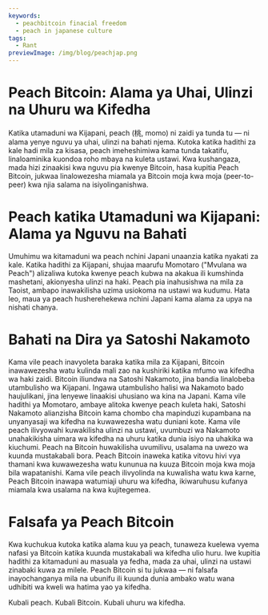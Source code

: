 ```yaml
---
keywords:
  - peachbitcoin finacial freedom
  - peach in japanese culture
tags:
  - Rant
previewImage: /img/blog/peachjap.png
---
```


# Peach Bitcoin: Alama ya Uhai, Ulinzi na Uhuru wa Kifedha
Katika utamaduni wa Kijapani, peach (桃, momo) ni zaidi ya tunda tu — ni alama yenye nguvu ya uhai, ulinzi na bahati njema. Kutoka katika hadithi za kale hadi mila za kisasa, peach imeheshimiwa kama tunda takatifu, linaloaminika kuondoa roho mbaya na kuleta ustawi. Kwa kushangaza, mada hizi zinaakisi kwa nguvu pia kwenye Bitcoin, hasa kupitia Peach Bitcoin, jukwaa linalowezesha miamala ya Bitcoin moja kwa moja (peer-to-peer) kwa njia salama na isiyolinganishwa.

# Peach katika Utamaduni wa Kijapani: Alama ya Nguvu na Bahati
Umuhimu wa kitamaduni wa peach nchini Japani unaanzia katika nyakati za kale. Katika hadithi za Kijapani, shujaa maarufu Momotaro ("Mvulana wa Peach") alizaliwa kutoka kwenye peach kubwa na akakua ili kumshinda mashetani, akionyesha ulinzi na haki. Peach pia inahusishwa na mila za Taoist, ambapo inawakilisha uzima usiokoma na ustawi wa kudumu. Hata leo, maua ya peach husherehekewa nchini Japani kama alama za upya na nishati chanya.

# Bahati na Dira ya Satoshi Nakamoto
Kama vile peach inavyoleta baraka katika mila za Kijapani, Bitcoin inawawezesha watu kulinda mali zao na kushiriki katika mfumo wa kifedha wa haki zaidi. Bitcoin iliundwa na Satoshi Nakamoto, jina bandia linalobeba utambulisho wa Kijapani. Ingawa utambulisho halisi wa Nakamoto bado haujulikani, jina lenyewe linaakisi uhusiano wa kina na Japani. Kama vile hadithi ya Momotaro, ambaye alitoka kwenye peach kuleta haki, Satoshi Nakamoto alianzisha Bitcoin kama chombo cha mapinduzi kupambana na unyanyasaji wa kifedha na kuwawezesha watu duniani kote.
Kama vile peach ilivyowahi kuwakilisha ulinzi na ustawi, uvumbuzi wa Nakamoto unahakikisha uimara wa kifedha na uhuru katika dunia isiyo na uhakika wa kiuchumi. Peach na Bitcoin huwakilisha uvumilivu, usalama na uwezo wa kuunda mustakabali bora. Peach Bitcoin inaweka katika vitovu hivi vya thamani kwa kuwawezesha watu kununua na kuuza Bitcoin moja kwa moja bila wapatanishi. Kama vile peach ilivyolinda na kuwalisha watu kwa karne, Peach Bitcoin inawapa watumiaji uhuru wa kifedha, ikiwaruhusu kufanya miamala kwa usalama na kwa kujitegemea.

# Falsafa ya Peach Bitcoin
Kwa kuchukua kutoka katika alama kuu ya peach, tunaweza kuelewa vyema nafasi ya Bitcoin katika kuunda mustakabali wa kifedha ulio huru. Iwe kupitia hadithi za kitamaduni au masuala ya fedha, mada za uhai, ulinzi na ustawi zinabaki kuwa za milele. Peach Bitcoin si tu jukwaa — ni falsafa inayochanganya mila na ubunifu ili kuunda dunia ambako watu wana udhibiti wa kweli wa hatima yao ya kifedha.

Kubali peach. Kubali Bitcoin. Kubali uhuru wa kifedha.
